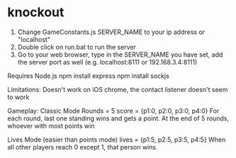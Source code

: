 knockout
========
1) Change GameConstants.js SERVER_NAME to your ip address or "localhost"
2) Double click on run.bat to run the server
3) Go to your web browser, type in the SERVER_NAME you have set, add the server port as well (e.g. localhost:8111 or 192.168.3.4:8111)

Requires Node.js
npm install express
npm install sockjs

Limitations:
Doesn't work on iOS chrome, the contact listener doesn't seem to work

Gameplay:
Classic Mode
Rounds = 5
score = {p1:0, p2:0, p3:0, p4:0}
For each round, last one standing wins and gets a point.
At the end of 5 rounds, whoever with most points win

Lives Mode (easier than points mode)
lives = {p1:5, p2:5, p3:5, p4:5}
When all other players reach 0 except 1, that person wins
